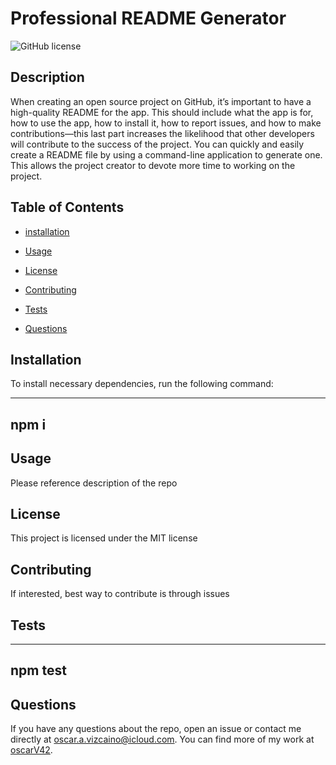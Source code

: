 
# Professional README Generator
![GitHub license](https://img.shields.io/badge/license-MIT-blue.svg)

## Description

When creating an open source project on GitHub, it’s important to have a high-quality README for the app. This should include what the app is for, how to use the app, how to install it, how to report issues, and how to make contributions—this last part increases the likelihood that other developers will contribute to the success of the project. You can quickly and easily create a README file by using a command-line application to generate one. This allows the project creator to devote more time to working on the project.

## Table of Contents

* [installation](#installation)
          
* [Usage](#usage)

* [License](#license)

* [Contributing](#contributing)

* [Tests](#tests)

* [Questions](#questions)

## Installation

To install necessary dependencies, run the following command:
          
---
npm i
---

## Usage

Please reference description of the repo


## License

This project is licensed under the MIT license

## Contributing

If interested, best way to contribute is through issues

## Tests

---
npm test
---

## Questions

If you have any questions about the repo, open an issue or contact me directly at oscar.a.vizcaino@icloud.com. You can find more of my work at 
[oscarV42](https://github.com/oscarV42/).
